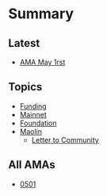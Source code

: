 # Summary

## Latest
* [AMA May 1rst](/diary/ama0501.md)

## Topics

* [Funding]()
* [Mainnet]()
* [Foundation]()
* [Maolin]()
    *  [Letter to Community](topic/maolin/letter.md)

## All AMAs
* [0501](/diary/ama0501.md)
